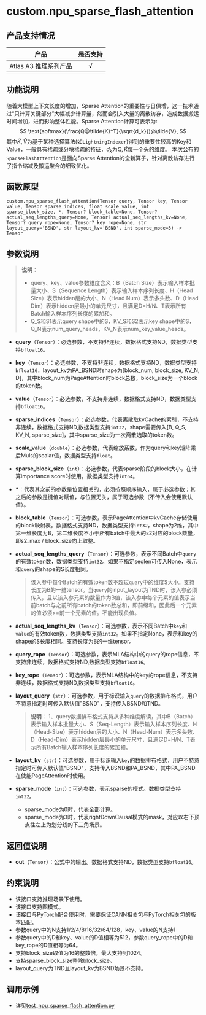 # custom.npu\_sparse\_flash\_attention<a name="ZH-CN_TOPIC_0000001979260729"></a>

## 产品支持情况 <a name="zh-cn_topic_0000001832267082_section14441124184110"></a>
| 产品                                                         | 是否支持 |
| ------------------------------------------------------------ | :------: |
|<term>Atlas A3 推理系列产品</term>   | √  |

## 功能说明<a name="zh-cn_topic_0000001832267082_section14441124184110"></a>

随着大模型上下文长度的增加，Sparse Attention的重要性与日俱增，这一技术通过“只计算关键部分”大幅减少计算量，然而会引入大量的离散访存，造成数据搬运时间增加，进而影响整体性能。Sparse Attention计算可表示为:
$$
\text{softmax}(\frac{Q@\tilde{K}^T}{\sqrt{d_k}})@\tilde{V},
$$
其中$\tilde{K},\tilde{V}$为基于某种选择算法(如`LightningIndexer`)得到的重要性较高的Key和Value，一般具有稀疏或分块稀疏的特征，$d_k$为$Q,\tilde{K}$每一个头的维度。
本次公布的`SparseFlashAttention`是面向Sparse Attention的全新算子，针对离散访存进行了指令缩减及搬运聚合的细致优化。

## 函数原型<a name="zh-cn_topic_0000001832267082_section45077510411"></a>

```
custom.npu_sparse_flash_attention(Tensor query, Tensor key, Tensor value, Tensor sparse_indices, float scale_value, int sparse_block_size, *, Tensor? block_table=None, Tensor? actual_seq_lengths_query=None, Tensor? actual_seq_lengths_kv=None, Tensor? query_rope=None, Tensor? key_rope=None, str layout_query='BSND', str layout_kv='BSND', int sparse_mode=3) -> Tensor
```

## 参数说明<a name="zh-cn_topic_0000001832267082_section112637109429"></a>

>**说明：**<br>
>
>- query、key、value参数维度含义：B（Batch Size）表示输入样本批量大小、S（Sequence Length）表示输入样本序列长度、H（Head Size）表示hidden层的大小、N（Head Num）表示多头数、D（Head Dim）表示hidden层最小的单元尺寸，且满足D=H/N、T表示所有Batch输入样本序列长度的累加和。
>- Q\_S和S1表示query shape中的S，KV\_S和S2表示key shape中的S，Q\_N表示num\_query\_heads，KV\_N表示num\_key\_value\_heads。
-   **query**（`Tensor`）：必选参数，不支持非连续，数据格式支持ND，数据类型支持`bfloat16`。
-   **key**（`Tensor`）：必选参数，不支持非连续，数据格式支持ND，数据类型支持`bfloat16`，layout\_kv为PA\_BSND时shape为[block\_num, block\_size, KV\_N, D]，其中block\_num为PageAttention时block总数，block\_size为一个block的token数。

-   **value**（`Tensor`）：必选参数，不支持非连续，数据格式支持ND，数据类型支持`bfloat16`。

-   **sparse\_indices**（`Tensor`）：必选参数，代表离散取kvCache的索引，不支持非连续，数据格式支持ND,数据类型支持`int32`，shape需要传入[B, Q\_S, KV\_N, sparse\_size]，其中sparse\_size为一次离散选取的token数。

-   **scale\_value**（`double`）：必选参数，代表缩放系数，作为query和key矩阵乘后Muls的scalar值，数据类型支持`float`。

-   **sparse\_block\_size**（`int`）：必选参数，代表sparse阶段的block大小，在计算importance score时使用，数据类型支持`int64`。

- <strong>*</strong>：代表其之前的参数是位置相关的，必须按照顺序输入，属于必选参数；其之后的参数是键值对赋值，与位置无关，属于可选参数（不传入会使用默认值）。

-   **block\_table**（`Tensor`）：可选参数，表示PageAttention中kvCache存储使用的block映射表。数据格式支持ND，数据类型支持`int32`，shape为2维，其中第一维长度为B，第二维长度不小于所有batch中最大的s2对应的block数量，即s2\_max / block\_size向上取整。

-   **actual\_seq\_lengths\_query**（`Tensor`）：可选参数，表示不同Batch中`query`的有效token数，数据类型支持`int32`。如果不指定seqlen可传入None，表示和`query`的shape的S长度相同。
    >该入参中每个Batch的有效token数不超过`query`中的维度S大小。支持长度为B的一维tensor。当`query`的input\_layout为TND时，该入参必须传入，且以该入参元素的数量作为B值，该入参中每个元素的值表示当前batch与之前所有batch的token数总和，即前缀和，因此后一个元素的值必须>=前一个元素的值。不能出现负值。

-   **actual\_seq\_lengths\_kv**（`Tensor`）：可选参数，表示不同Batch中`key`和`value`的有效token数，数据类型支持`int32`。如果不指定None，表示和key的shape的S长度相同。支持长度为B的一维tensor。

-   **query\_rope**（`Tensor`）：可选参数，表示MLA结构中的query的rope信息，不支持非连续，数据格式支持ND,数据类型支持`bfloat16`。

-   **key\_rope**（`Tensor`）：可选参数，表示MLA结构中的key的rope信息，不支持非连续，数据格式支持ND,数据类型支持`bfloat16`。

-   **layout\_query**（`str`）：可选参数，用于标识输入`query`的数据排布格式，用户不特意指定时可传入默认值"BSND"，支持传入BSND和TND。

    >**说明**：
       >1、query数据排布格式支持从多种维度解读，其中B（Batch）表示输入样本批量大小、S（Seq-Length）表示输入样本序列长度、H（Head-Size）表示hidden层的大小、N（Head-Num）表示多头数、D（Head-Dim）表示hidden层最小的单元尺寸，且满足D=H/N、T表示所有Batch输入样本序列长度的累加和。

-   **layout\_kv**（`str`）：可选参数，用于标识输入`key`的数据排布格式，用户不特意指定时可传入默认值"BSND"，支持传入BSND和PA\_BSND，其中PA\_BSND在使能PageAttention时使用。

-   **sparse\_mode**（`int`）：可选参数，表示sparse的模式。数据类型支持`int32`。
    -   sparse\_mode为0时，代表全部计算。
    -   sparse\_mode为3时，代表rightDownCausal模式的mask，对应以右下顶点往左上为划分线的下三角场景。

## 返回值说明<a name="zh-cn_topic_0000001832267082_section22231435517"></a>

-   **out**（`Tensor`）：公式中的输出。数据格式支持ND，数据类型支持`bfloat16`。

## 约束说明<a name="zh-cn_topic_0000001832267082_section12345537164214"></a>

-   该接口支持推理场景下使用。
-   该接口支持图模式。
-   该接口与PyTorch配合使用时，需要保证CANN相关包与PyTorch相关包的版本匹配。
- 参数query中的N支持1/2/4/8/16/32/64/128，key、value的N支持1
- 参数query中的D和key、value的D值相等为512，参数query\_rope中的D和key\_rope的D值相等为64。
- 支持block\_size取值为16的整数倍，最大支持到1024。
- 支持sparse\_block\_size整除block\_size。
- layout\_query为TND且layout\_kv为BSND场景不支持。
## 调用示例<a name="zh-cn_topic_0000001832267082_section14459801435"></a>

-   详见[test_npu_sparse_flash_attention.py](../examples/test_npu_sparse_flash_attention.py)
